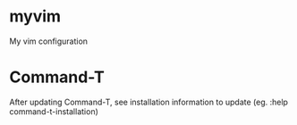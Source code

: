 myvim
=====

My vim configuration

Command-T
=========
After updating Command-T, see installation information to update (eg. :help command-t-installation)
